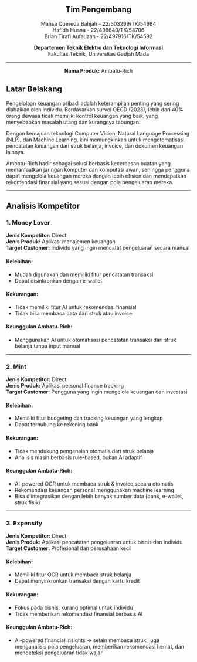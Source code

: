 <h2 align="center">Tim Pengembang</h2>

<p align="center">
Mahsa Quereda Bahjah - 22/503299/TK/54984 
<br>
Hafidh Husna - 22/498640/TK/54706  
<br>
Brian Tirafi Aufauzan - 22/497916/TK/54592  
</p>

<p align="center">
<strong>Departemen Teknik Elektro dan Teknologi Informasi</strong><br>
Fakultas Teknik, Universitas Gadjah Mada
</p>

---

<p align="center"><strong>Nama Produk:</strong> Ambatu-Rich</p>

## Latar Belakang

Pengelolaan keuangan pribadi adalah keterampilan penting yang sering diabaikan oleh individu. Berdasarkan survei OECD (2023), lebih dari 40% orang dewasa tidak memiliki kontrol keuangan yang baik, yang menyebabkan masalah utang dan kurangnya tabungan.  

Dengan kemajuan teknologi Computer Vision, Natural Language Processing (NLP), dan Machine Learning, kini memungkinkan untuk mengotomatisasi pencatatan keuangan dari struk belanja, invoice, dan dokumen keuangan lainnya.  

Ambatu-Rich hadir sebagai solusi berbasis kecerdasan buatan yang memanfaatkan jaringan komputer dan komputasi awan, sehingga pengguna dapat mengelola keuangan mereka dengan lebih efisien dan mendapatkan rekomendasi finansial yang sesuai dengan pola pengeluaran mereka.  

---

## Analisis Kompetitor  

### 1. Money Lover  

**Jenis Kompetitor:** Direct  
**Jenis Produk:** Aplikasi manajemen keuangan  
**Target Customer:** Individu yang ingin mencatat pengeluaran secara manual  

#### Kelebihan:
- Mudah digunakan dan memiliki fitur pencatatan transaksi  
- Dapat disinkronkan dengan e-wallet  

#### Kekurangan:
- Tidak memiliki fitur AI untuk rekomendasi finansial  
- Tidak bisa membaca data dari struk atau invoice  

#### Keunggulan Ambatu-Rich:
- Menggunakan AI untuk otomatisasi pencatatan transaksi dari struk belanja tanpa input manual  

---

### 2. Mint  

**Jenis Kompetitor:** Direct  
**Jenis Produk:** Aplikasi personal finance tracking  
**Target Customer:** Pengguna yang ingin mengelola keuangan dan investasi  

#### Kelebihan:
- Memiliki fitur budgeting dan tracking keuangan yang lengkap  
- Dapat terhubung ke rekening bank  

#### Kekurangan:
- Tidak mendukung pengenalan otomatis dari struk belanja  
- Analisis masih berbasis rule-based, bukan AI adaptif  

#### Keunggulan Ambatu-Rich:
- AI-powered OCR untuk membaca struk & invoice secara otomatis  
- Rekomendasi keuangan personal menggunakan machine learning  
- Bisa diintegrasikan dengan lebih banyak sumber data (bank, e-wallet, struk fisik)  

---

### 3. Expensify  

**Jenis Kompetitor:** Direct  
**Jenis Produk:** Aplikasi pencatatan pengeluaran untuk bisnis dan individu  
**Target Customer:** Profesional dan perusahaan kecil  

#### Kelebihan:
- Memiliki fitur OCR untuk membaca struk belanja  
- Dapat menyinkronkan transaksi dengan kartu kredit  

#### Kekurangan:
- Fokus pada bisnis, kurang optimal untuk individu  
- Tidak memberikan rekomendasi finansial berbasis AI  

#### Keunggulan Ambatu-Rich:
- AI-powered financial insights → selain membaca struk, juga menganalisis pola pengeluaran, memberikan rekomendasi hemat, dan mendeteksi pengeluaran tidak wajar  
